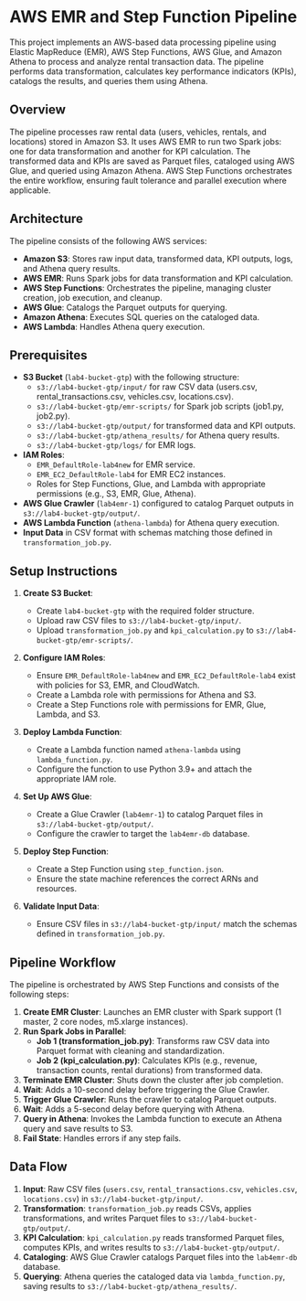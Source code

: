 # AWS EMR and Step Function Pipeline

This project implements an AWS-based data processing pipeline using Elastic MapReduce (EMR), AWS Step Functions, AWS Glue, and Amazon Athena to process and analyze rental transaction data. The pipeline performs data transformation, calculates key performance indicators (KPIs), catalogs the results, and queries them using Athena.


## Overview
The pipeline processes raw rental data (users, vehicles, rentals, and locations) stored in Amazon S3. It uses AWS EMR to run two Spark jobs: one for data transformation and another for KPI calculation. The transformed data and KPIs are saved as Parquet files, cataloged using AWS Glue, and queried using Amazon Athena. AWS Step Functions orchestrates the entire workflow, ensuring fault tolerance and parallel execution where applicable.

## Architecture
The pipeline consists of the following AWS services:
- **Amazon S3**: Stores raw input data, transformed data, KPI outputs, logs, and Athena query results.
- **AWS EMR**: Runs Spark jobs for data transformation and KPI calculation.
- **AWS Step Functions**: Orchestrates the pipeline, managing cluster creation, job execution, and cleanup.
- **AWS Glue**: Catalogs the Parquet outputs for querying.
- **Amazon Athena**: Executes SQL queries on the cataloged data.
- **AWS Lambda**: Handles Athena query execution.

## Prerequisites
- **S3 Bucket** (`lab4-bucket-gtp`) with the following structure:
  - `s3://lab4-bucket-gtp/input/` for raw CSV data (users.csv, rental_transactions.csv, vehicles.csv, locations.csv).
  - `s3://lab4-bucket-gtp/emr-scripts/` for Spark job scripts (job1.py, job2.py).
  - `s3://lab4-bucket-gtp/output/` for transformed data and KPI outputs.
  - `s3://lab4-bucket-gtp/athena_results/` for Athena query results.
  - `s3://lab4-bucket-gtp/logs/` for EMR logs.
- **IAM Roles**:
  - `EMR_DefaultRole-lab4new` for EMR service.
  - `EMR_EC2_DefaultRole-lab4` for EMR EC2 instances.
  - Roles for Step Functions, Glue, and Lambda with appropriate permissions (e.g., S3, EMR, Glue, Athena).
- **AWS Glue Crawler** (`lab4emr-1`) configured to catalog Parquet outputs in `s3://lab4-bucket-gtp/output/`.
- **AWS Lambda Function** (`athena-lambda`) for Athena query execution.
- **Input Data** in CSV format with schemas matching those defined in `transformation_job.py`.

## Setup Instructions
1. **Create S3 Bucket**:
   - Create `lab4-bucket-gtp` with the required folder structure.
   - Upload raw CSV files to `s3://lab4-bucket-gtp/input/`.
   - Upload `transformation_job.py` and `kpi_calculation.py` to `s3://lab4-bucket-gtp/emr-scripts/`.

2. **Configure IAM Roles**:
   - Ensure `EMR_DefaultRole-lab4new` and `EMR_EC2_DefaultRole-lab4` exist with policies for S3, EMR, and CloudWatch.
   - Create a Lambda role with permissions for Athena and S3.
   - Create a Step Functions role with permissions for EMR, Glue, Lambda, and S3.

3. **Deploy Lambda Function**:
   - Create a Lambda function named `athena-lambda` using `lambda_function.py`.
   - Configure the function to use Python 3.9+ and attach the appropriate IAM role.

4. **Set Up AWS Glue**:
   - Create a Glue Crawler (`lab4emr-1`) to catalog Parquet files in `s3://lab4-bucket-gtp/output/`.
   - Configure the crawler to target the `lab4emr-db` database.

5. **Deploy Step Function**:
   - Create a Step Function using `step_function.json`.
   - Ensure the state machine references the correct ARNs and resources.

6. **Validate Input Data**:
   - Ensure CSV files in `s3://lab4-bucket-gtp/input/` match the schemas defined in `transformation_job.py`.

## Pipeline Workflow
The pipeline is orchestrated by AWS Step Functions and consists of the following steps:
1. **Create EMR Cluster**: Launches an EMR cluster with Spark support (1 master, 2 core nodes, m5.xlarge instances).
2. **Run Spark Jobs in Parallel**:
   - **Job 1 (transformation_job.py)**: Transforms raw CSV data into Parquet format with cleaning and standardization.
   - **Job 2 (kpi_calculation.py)**: Calculates KPIs (e.g., revenue, transaction counts, rental durations) from transformed data.
3. **Terminate EMR Cluster**: Shuts down the cluster after job completion.
4. **Wait**: Adds a 10-second delay before triggering the Glue Crawler.
5. **Trigger Glue Crawler**: Runs the crawler to catalog Parquet outputs.
6. **Wait**: Adds a 5-second delay before querying with Athena.
7. **Query in Athena**: Invokes the Lambda function to execute an Athena query and save results to S3.
8. **Fail State**: Handles errors if any step fails.


## Data Flow
1. **Input**: Raw CSV files (`users.csv`, `rental_transactions.csv`, `vehicles.csv`, `locations.csv`) in `s3://lab4-bucket-gtp/input/`.
2. **Transformation**: `transformation_job.py` reads CSVs, applies transformations, and writes Parquet files to `s3://lab4-bucket-gtp/output/`.
3. **KPI Calculation**: `kpi_calculation.py` reads transformed Parquet files, computes KPIs, and writes results to `s3://lab4-bucket-gtp/output/`.
4. **Cataloging**: AWS Glue Crawler catalogs Parquet files into the `lab4emr-db` database.
5. **Querying**: Athena queries the cataloged data via `lambda_function.py`, saving results to `s3://lab4-bucket-gtp/athena_results/`.

